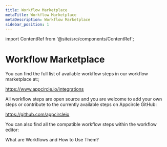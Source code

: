 ```yaml
---
title: Workflow Marketplace
metaTitle: Workflow Marketplace
metaDescription: Workflow Marketplace
sidebar_position: 1
---
```


import ContentRef from '@site/src/components/ContentRef';

# Workflow Marketplace

You can find the full list of available workflow steps in our workflow marketplace at:;

https://www.appcircle.io/integrations

All workflow steps are open source and you are welcome to add your own steps or contribute to the currently available steps on Appcircle GitHub:

https://github.com/appcircleio

You can also find all the compatible workflow steps within the workflow editor:

<ContentRef url="/workflows/index.html">What are Workflows and How to Use Them?</ContentRef>
